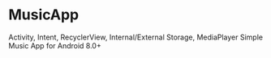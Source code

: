 # MusicApp
 Activity, Intent, RecyclerView, Internal/External Storage, MediaPlayer
 Simple Music App for Android 8.0+
